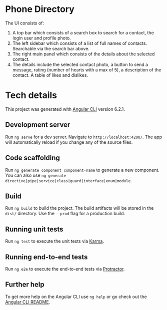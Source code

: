 # Phone Directory

The UI consists of:

1. A top bar which consists of a search box to search for a contact, the login user and profile photo.
2. The left sidebar which consists of a list of full names of contacts. Searchable via the search bar above.
3. The right main panel which consists of the details about the selected contact. 
4. The details include the selected contact photo, a button to send a message, rating (number of hearts with a max of 5), a description of the contact. A table of likes and dislikes.


# Tech details

This project was generated with [Angular CLI](https://github.com/angular/angular-cli) version 6.2.1.

## Development server

Run `ng serve` for a dev server. Navigate to `http://localhost:4200/`. The app will automatically reload if you change any of the source files.

## Code scaffolding

Run `ng generate component component-name` to generate a new component. You can also use `ng generate directive|pipe|service|class|guard|interface|enum|module`.

## Build

Run `ng build` to build the project. The build artifacts will be stored in the `dist/` directory. Use the `--prod` flag for a production build.

## Running unit tests

Run `ng test` to execute the unit tests via [Karma](https://karma-runner.github.io).

## Running end-to-end tests

Run `ng e2e` to execute the end-to-end tests via [Protractor](http://www.protractortest.org/).

## Further help

To get more help on the Angular CLI use `ng help` or go check out the [Angular CLI README](https://github.com/angular/angular-cli/blob/master/README.md).
